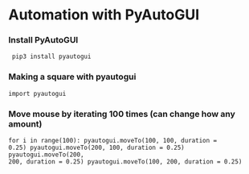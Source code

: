 <h1> Automation with PyAutoGUI </h1>

### Install PyAutoGUI
<code> pip3 install pyautogui </code> 

### Making a square with pyautogui 
<code>import pyautogui</code>

### Move mouse by iterating 100 times (can change how any amount)
<code>for i in range(100): 
    pyautogui.moveTo(100, 100, duration = 0.25)
    pyautogui.moveTo(200, 100, duration = 0.25)
    pyautogui.moveTo(200, 200, duration = 0.25)
    pyautogui.moveTo(100, 200, duration = 0.25) </code>
    
